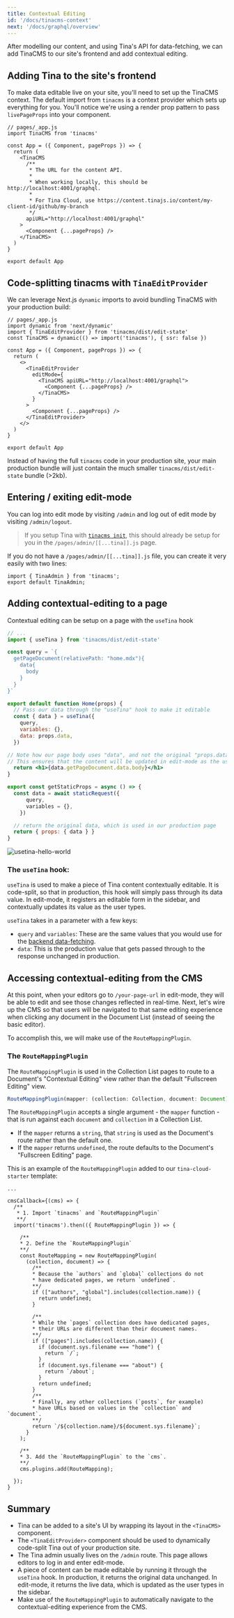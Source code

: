 ```yaml
---
title: Contextual Editing
id: '/docs/tinacms-context'
next: '/docs/graphql/overview'
---
```


After modelling our content, and using Tina's API for data-fetching, we can add TinaCMS to our site's frontend and add contextual editing.

## Adding Tina to the site's frontend

To make data editable live on your site, you'll need to set up the TinaCMS context. The default import from `tinacms` is a context provider which sets up everything for you. You'll notice we're using a render prop pattern to pass `livePageProps` into your component.

```tsx
// pages/_app.js
import TinaCMS from 'tinacms'

const App = ({ Component, pageProps }) => {
  return (
    <TinaCMS
      /**
       * The URL for the content API.
       *
       * When working locally, this should be http://localhost:4001/graphql.
       *
       * For Tina Cloud, use https://content.tinajs.io/content/my-client-id/github/my-branch
       */
      apiURL="http://localhost:4001/graphql"
    >
      <Component {...pageProps} />
    </TinaCMS>
  )
}

export default App
```

## Code-splitting tinacms with `TinaEditProvider`

We can leverage Next.js `dynamic` imports to avoid bundling TinaCMS with your production build:

```tsx
// pages/_app.js
import dynamic from 'next/dynamic'
import { TinaEditProvider } from 'tinacms/dist/edit-state'
const TinaCMS = dynamic(() => import('tinacms'), { ssr: false })

const App = ({ Component, pageProps }) => {
  return (
    <>
      <TinaEditProvider
        editMode={
          <TinaCMS apiURL="http://localhost:4001/graphql">
            <Component {...pageProps} />
          </TinaCMS>
        }
      >
        <Component {...pageProps} />
      </TinaEditProvider>
    </>
  )
}

export default App
```

Instead of having the full `tinacms` code in your production site, your main production bundle will just contain the much smaller `tinacms/dist/edit-state` bundle (>2kb).

## Entering / exiting edit-mode

You can log into edit mode by visiting `/admin` and log out of edit mode by visiting `/admin/logout`.

> If you setup Tina with [`tinacms init`](/guides/tina-cloud/add-tinacms-to-existing-site/create-app/#adding-tina), this should already be setup for you in the `/pages/admin/[[...tina]].js` page.

If you do not have a `/pages/admin/[[...tina]].js` file, you can create it very easily with two lines:

```
import { TinaAdmin } from 'tinacms';
export default TinaAdmin;
```

## Adding contextual-editing to a page

Contextual editing can be setup on a page with the `useTina` hook

```jsx
// ...
import { useTina } from 'tinacms/dist/edit-state'

const query = `{
  getPageDocument(relativePath: "home.mdx"){
    data{
      body
    }
  }
}`

export default function Home(props) {
  // Pass our data through the "useTina" hook to make it editable
  const { data } = useTina({
    query,
    variables: {},
    data: props.data,
  })

// Note how our page body uses "data", and not the original "props.data".
// This ensures that the content will be updated in edit-mode as the user types
  return <h1>{data.getPageDocument.data.body}</h1>
}

export const getStaticProps = async () => {
  const data = await staticRequest({
      query,
      variables = {},
    })

  // return the original data, which is used in our production page
  return { props: { data } }
}
```

![usetina-hello-world](https://res.cloudinary.com/forestry-demo/image/upload/q_32/v1643294947/tina-io/hello-world.png)

### The `useTina` hook:

`useTina` is used to make a piece of Tina content contextually editable. It is code-split, so that in production, this hook will simply pass through its data value. In edit-mode, it registers an editable form in the sidebar, and contextually updates its value as the user types.

`useTina` takes in a parameter with a few keys:

- `query` and `variables`: These are the same values that you would use for the [backend data-fetching](/docs/features/data-fetching/).
- `data`: This is the production value that gets passed through to the response unchanged in production.

## Accessing contextual-editing from the CMS

At this point, when your editors go to `/your-page-url` in edit-mode, they will be able to edit and see those changes reflected in real-time. Next, let's wire up the CMS so that users will be navigated to that same editing experience when clicking any document in the Document List (instead of seeing the basic editor).

To accomplish this, we will make use of the `RouteMappingPlugin`.

### The `RouteMappingPlugin`

The `RouteMappingPlugin` is used in the Collection List pages to route to a Document's "Contextual Editing" view rather than the default "Fullscreen Editing" view.

```ts
RouteMappingPlugin(mapper: (collection: Collection, document: Document) => string | undefined)
```

The `RouteMappingPlugin` accepts a single argument - the `mapper` function - that is run against each `document` and `collection` in a Collection List.

- If the `mapper` returns a `string`, that `string` is used as the Document's route rather than the default one.
- If the `mapper` returns `undefined`, the route defaults to the Document's "Fullscreen Editing" page.

This is an example of the `RouteMappingPlugin` added to our `tina-cloud-starter` template:

```tsx
...

cmsCallback={(cms) => {
  /**
   * 1. Import `tinacms` and `RouteMappingPlugin`
   **/
  import('tinacms').then(({ RouteMappingPlugin }) => {

    /**
    * 2. Define the `RouteMappingPlugin`
    **/
    const RouteMapping = new RouteMappingPlugin(
      (collection, document) => {
        /**
        * Because the `authors` and `global` collections do not
        * have dedicated pages, we return `undefined`.
        **/
        if (["authors", "global"].includes(collection.name)) {
          return undefined;
        }

        /**
        * While the `pages` collection does have dedicated pages,
        * their URLs are different than their document names.
        **/
        if (["pages"].includes(collection.name)) {
          if (document.sys.filename === "home") {
            return `/`;
          }
          if (document.sys.filename === "about") {
            return `/about`;
          }
          return undefined;
        }
        /**
        * Finally, any other collections (`posts`, for example)
        * have URLs based on values in the `collection` and `document`.
        **/
        return `/${collection.name}/${document.sys.filename}`;
      }
    );

    /**
    * 3. Add the `RouteMappingPlugin` to the `cms`.
    **/
    cms.plugins.add(RouteMapping);

  });
}
```

## Summary

- Tina can be added to a site's UI by wrapping its layout in the `<TinaCMS>` component.
- The `<TinaEditProvider>` component should be used to dynamically code-split Tina out of your production site.
- The Tina admin usually lives on the `/admin` route. This page allows editors to log in and enter edit-mode.
- A piece of content can be made editable by running it through the `useTina` hook. In production, it returns the original data unchanged. In edit-mode, it returns the live data, which is updated as the user types in the sidebar.
- Make use of the `RouteMappingPlugin` to automatically navigate to the contextual-editing experience from the CMS.
